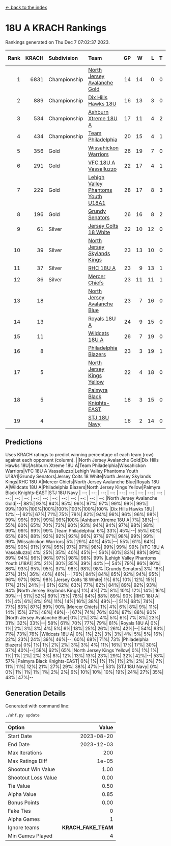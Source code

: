 [<- back to the index](readme.md)
# 18U A KRACH Rankings
Rankings generated on Thu Dec  7 07:02:37 2023.

Rank|KRACH|Subdivision|Team|GP|W|L|T|OTW|OTL|SoS|Exp Wins|Win Diff
---:|---:|:---|:---|---:|---:|---:|---:|---:|---:|---:|---:|---:
1|6831|Championship|[North Jersey Avalanche Gold](https://gamesheetstats.com/seasons/3659/teams/140737/schedule)|14|14|0|0|0|0|87|14.8|-0.0
2|889|Championship|[Dix Hills Hawks 18U](https://gamesheetstats.com/seasons/3659/teams/140731/schedule)|16|13|3|0|1|0|566|13.9|0.0
3|534|Championship|[Ashburn Xtreme 18U A](https://gamesheetstats.com/seasons/3659/teams/140730/schedule)|17|11|4|2|1|0|260|12.9|0.0
4|434|Championship|[Team Philadelphia](https://gamesheetstats.com/seasons/3659/teams/140745/schedule)|20|15|4|1|0|0|204|16.4|0.0
5|356|Gold|[Wissahickon Warriors](https://gamesheetstats.com/seasons/3659/teams/140748/schedule)|26|19|7|0|0|0|211|19.9|0.0
6|291|Gold|[VFC 18U A Vassalluzzo](https://gamesheetstats.com/seasons/3659/teams/140746/schedule)|22|17|4|1|2|1|120|18.4|0.0
7|229|Gold|[Lehigh Valley Phantoms Youth U18A1](https://gamesheetstats.com/seasons/3659/teams/140734/schedule)|28|17|8|3|0|0|200|19.4|0.0
8|196|Gold|[Grundy Senators](https://gamesheetstats.com/seasons/3659/teams/140732/schedule)|26|16|8|2|0|0|201|17.9|0.0
9|61|Silver|[Jersey Colts 18 White](https://gamesheetstats.com/seasons/3659/teams/140733/schedule)|22|10|12|0|0|2|1021|10.9|0.0
10|39|Silver|[North Jersey Skylands Kings](https://gamesheetstats.com/seasons/3659/teams/140739/schedule)|23|13|10|0|1|1|943|13.9|0.0
11|37|Silver|[RHC 18U A](https://gamesheetstats.com/seasons/3659/teams/140742/schedule)|23|9|13|1|0|1|184|10.4|0.0
12|36|Silver|[Mercer Chiefs](https://gamesheetstats.com/seasons/3659/teams/140735/schedule)|23|11|11|1|0|1|635|12.4|0.0
13|18||[North Jersey Avalanche Blue](https://gamesheetstats.com/seasons/3659/teams/140736/schedule)|23|7|16|0|0|1|173|7.9|0.0
14|13||[Royals 18U A](https://gamesheetstats.com/seasons/3659/teams/140743/schedule)|24|9|15|0|1|0|128|9.9|0.0
15|11||[Wildcats 18U A](https://gamesheetstats.com/seasons/3659/teams/140747/schedule)|26|7|19|0|1|1|826|7.9|0.0
16|8||[Philadelphia Blazers](https://gamesheetstats.com/seasons/3659/teams/140741/schedule)|23|3|19|1|0|2|188|4.4|0.0
17|5||[North Jersey Kings Yellow](https://gamesheetstats.com/seasons/3659/teams/140738/schedule)|22|4|18|0|1|0|672|4.9|0.0
18|5||[Palmyra Black Knights-EAST](https://gamesheetstats.com/seasons/3659/teams/140740/schedule)|18|3|15|0|2|0|144|3.9|0.0
19|4||[STJ 18U Navy](https://gamesheetstats.com/seasons/3659/teams/140744/schedule)|16|2|14|0|0|0|148|2.9|0.0

## Predictions
Uses KRACH ratings to predict winning percentage of each team (row) against each opponent (column).
||North Jersey Avalanche Gold|Dix Hills Hawks 18U|Ashburn Xtreme 18U A|Team Philadelphia|Wissahickon Warriors|VFC 18U A Vassalluzzo|Lehigh Valley Phantoms Youth U18A1|Grundy Senators|Jersey Colts 18 White|North Jersey Skylands Kings|RHC 18U A|Mercer Chiefs|North Jersey Avalanche Blue|Royals 18U A|Wildcats 18U A|Philadelphia Blazers|North Jersey Kings Yellow|Palmyra Black Knights-EAST|STJ 18U Navy
| --: | --: | --: | --: | --: | --: | --: | --: | --: | --: | --: | --: | --: | --: | --: | --: | --: | --: | --: | --: 
|North Jersey Avalanche Gold|--| 88%| 93%| 94%| 95%| 96%| 97%| 97%| 99%| 99%| 99%| 99%|100%|100%|100%|100%|100%|100%|100%
|Dix Hills Hawks 18U| 12%|--| 62%| 67%| 71%| 75%| 79%| 82%| 94%| 96%| 96%| 96%| 98%| 99%| 99%| 99%| 99%| 99%|100%
|Ashburn Xtreme 18U A|  7%| 38%|--| 55%| 60%| 65%| 70%| 73%| 90%| 93%| 94%| 94%| 97%| 98%| 98%| 99%| 99%| 99%| 99%
|Team Philadelphia|  6%| 33%| 45%|--| 55%| 60%| 65%| 69%| 88%| 92%| 92%| 92%| 96%| 97%| 97%| 98%| 99%| 99%| 99%
|Wissahickon Warriors|  5%| 29%| 40%| 45%|--| 55%| 61%| 64%| 85%| 90%| 91%| 91%| 95%| 97%| 97%| 98%| 99%| 99%| 99%
|VFC 18U A Vassalluzzo|  4%| 25%| 35%| 40%| 45%|--| 56%| 60%| 83%| 88%| 89%| 89%| 94%| 96%| 96%| 97%| 98%| 98%| 99%
|Lehigh Valley Phantoms Youth U18A1|  3%| 21%| 30%| 35%| 39%| 44%|--| 54%| 79%| 86%| 86%| 86%| 93%| 95%| 95%| 97%| 98%| 98%| 98%
|Grundy Senators|  3%| 18%| 27%| 31%| 36%| 40%| 46%|--| 76%| 84%| 84%| 85%| 92%| 94%| 95%| 96%| 97%| 98%| 98%
|Jersey Colts 18 White|  1%|  6%| 10%| 12%| 15%| 17%| 21%| 24%|--| 61%| 62%| 63%| 77%| 82%| 84%| 89%| 92%| 93%| 94%
|North Jersey Skylands Kings|  1%|  4%|  7%|  8%| 10%| 12%| 14%| 16%| 39%|--| 51%| 52%| 69%| 75%| 78%| 84%| 88%| 89%| 90%
|RHC 18U A|  1%|  4%|  6%|  8%|  9%| 11%| 14%| 16%| 38%| 49%|--| 51%| 68%| 74%| 77%| 83%| 87%| 89%| 90%
|Mercer Chiefs|  1%|  4%|  6%|  8%|  9%| 11%| 14%| 15%| 37%| 48%| 49%|--| 67%| 74%| 76%| 83%| 87%| 88%| 90%
|North Jersey Avalanche Blue|  0%|  2%|  3%|  4%|  5%|  6%|  7%|  8%| 23%| 31%| 32%| 33%|--| 58%| 61%| 70%| 77%| 79%| 81%
|Royals 18U A|  0%|  1%|  2%|  3%|  3%|  4%|  5%|  6%| 18%| 25%| 26%| 26%| 42%|--| 54%| 63%| 71%| 73%| 76%
|Wildcats 18U A|  0%|  1%|  2%|  3%|  3%|  4%|  5%|  5%| 16%| 22%| 23%| 24%| 39%| 46%|--| 60%| 68%| 71%| 73%
|Philadelphia Blazers|  0%|  1%|  1%|  2%|  2%|  3%|  3%|  4%| 11%| 16%| 17%| 17%| 30%| 37%| 40%|--| 58%| 62%| 65%
|North Jersey Kings Yellow|  0%|  1%|  1%|  1%|  1%|  2%|  2%|  3%|  8%| 12%| 13%| 13%| 23%| 29%| 32%| 42%|--| 53%| 57%
|Palmyra Black Knights-EAST|  0%|  1%|  1%|  1%|  1%|  2%|  2%|  2%|  7%| 11%| 11%| 12%| 21%| 27%| 29%| 38%| 47%|--| 53%
|STJ 18U Navy|  0%|  0%|  1%|  1%|  1%|  1%|  2%|  2%|  6%| 10%| 10%| 10%| 19%| 24%| 27%| 35%| 43%| 47%|--

## Generation Details

Generated with command line:
```
./ahf.py update
```

| Option | Value |
| :----- | ----: |
| Start Date | 2023-08-20 |
| End Date | 2023-12-03 |
| Max Iterations | 200 |
| Max Ratings Diff | 1e-05 |
| Shootout Win Value | 1.00 |
| Shootout Loss Value | 0.00 |
| Tie Value | 0.50 |
| Alpha Value | 0.85 |
| Bonus Points | 0.00 |
| Fake Ties | 0 |
| Alpha Games | 1 |
| Ignore teams | __KRACH_FAKE_TEAM__ |
| Min Games Played | 4 |

